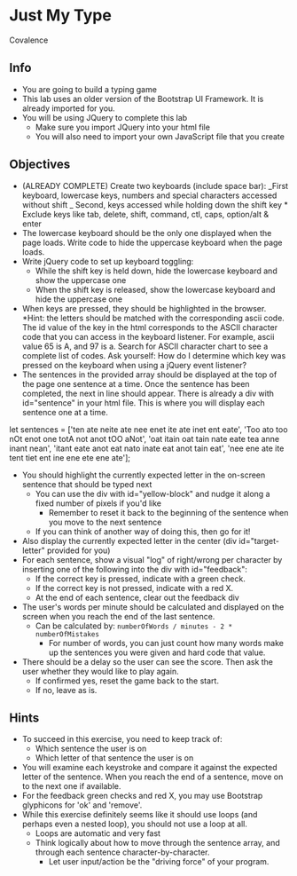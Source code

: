 # Just My Type

Covalence

## Info

- You are going to build a typing game
- This lab uses an older version of the Bootstrap UI Framework. It is already imported for you.
- You will be using JQuery to complete this lab
  - Make sure you import JQuery into your html file
  - You will also need to import your own JavaScript file that you create

## Objectives

- (ALREADY COMPLETE) Create two keyboards (include space bar):
  _First keyboard, lowercase keys, numbers and special characters accessed without shift
  _ Second, keys accessed while holding down the shift key \* Exclude keys like tab, delete, shift, command, ctl, caps, option/alt & enter
- The lowercase keyboard should be the only one displayed when the page loads. Write code to hide the uppercase keyboard when the page loads.
- Write jQuery code to set up keyboard toggling:
  - While the shift key is held down, hide the lowercase keyboard and show the uppercase one
  - When the shift key is released, show the lowercase keyboard and hide the uppercase one
- When keys are pressed, they should be highlighted in the browser.
  \*Hint: the letters should be matched with the corresponding ascii code. The id value of the key in the html corresponds to the ASCII character code that you can access in the keyboard listener. For example, ascii value 65 is A, and 97 is a. Search for ASCII character chart to see a complete list of codes. Ask yourself: How do I determine which key was pressed on the keyboard when using a jQuery event listener?
- The sentences in the provided array should be displayed at the top of the page one sentence at a time. Once the sentence has been completed, the next in line should appear. There is already a div with id="sentence" in your html file. This is where you will display each sentence one at a time.

let sentences = ['ten ate neite ate nee enet ite ate inet ent eate', 'Too ato too nOt enot one totA not anot tOO aNot', 'oat itain oat tain nate eate tea anne inant nean', 'itant eate anot eat nato inate eat anot tain eat', 'nee ene ate ite tent tiet ent ine ene ete ene ate'];

- You should highlight the currently expected letter in the on-screen sentence that should be typed next
  - You can use the div with id="yellow-block" and nudge it along a fixed number of pixels if you'd like
    - Remember to reset it back to the beginning of the sentence when you move to the next sentence
  - If you can think of another way of doing this, then go for it!
- Also display the currently expected letter in the center (div id="target-letter" provided for you)
- For each sentence, show a visual "log" of right/wrong per character by inserting one of the following into the div with id="feedback":
  - If the correct key is pressed, indicate with a green check.
  - If the correct key is not pressed, indicate with a red X.
  - At the end of each sentence, clear out the feedback div
- The user's words per minute should be calculated and displayed on the screen when you reach the end of the last sentence.
  - Can be calculated by: `numberOfWords / minutes - 2 * numberOfMistakes`
    - For number of words, you can just count how many words make up the sentences you were given and hard code that value.
- There should be a delay so the user can see the score. Then ask the user whether they would like to play again.
  - If confirmed yes, reset the game back to the start.
  - If no, leave as is.

## Hints

- To succeed in this exercise, you need to keep track of:
  - Which sentence the user is on
  - Which letter of that sentence the user is on
- You will examine each keystroke and compare it against the expected letter of the sentence. When you reach the end of a sentence, move on to the next one if available.
- For the feedback green checks and red X, you may use Bootstrap glyphicons for 'ok' and 'remove'.
- While this exercise definitely seems like it should use loops (and perhaps even a nested loop), you should not use a loop at all.
  - Loops are automatic and very fast
  - Think logically about how to move through the sentence array, and through each sentence character-by-character.
    - Let user input/action be the "driving force" of your program.
